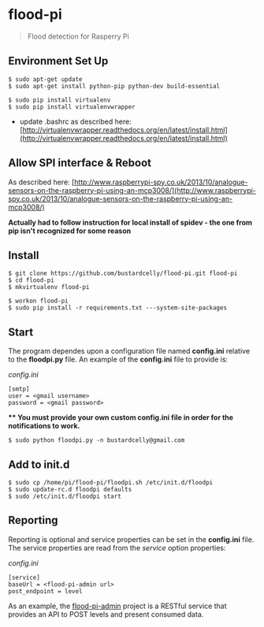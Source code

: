 flood-pi
========
> Flood detection for Rasperry Pi


Environment Set Up
---
```
$ sudo apt-get update
$ sudo apt-get install python-pip python-dev build-essential

$ sudo pip install virtualenv
$ sudo pip install virtualenvwrapper
```
- update .bashrc as described here: [http://virtualenvwrapper.readthedocs.org/en/latest/install.html](http://virtualenvwrapper.readthedocs.org/en/latest/install.html)

Allow SPI interface & Reboot
---
As described here: [http://www.raspberrypi-spy.co.uk/2013/10/analogue-sensors-on-the-raspberry-pi-using-an-mcp3008/](http://www.raspberrypi-spy.co.uk/2013/10/analogue-sensors-on-the-raspberry-pi-using-an-mcp3008/)

__Actually had to follow instruction for local install of spidev - the one from pip isn't recognized for some reason__

Install
---
```
$ git clone https://github.com/bustardcelly/flood-pi.git flood-pi
$ cd flood-pi
$ mkvirtualenv flood-pi

$ workon flood-pi
$ sudo pip install -r requirements.txt ---system-site-packages
```

Start
---
The program dependes upon a configuration file named __config.ini__ relative to the __floodpi.py__ file. An example of the __config.ini__ file to provide is:

_config.ini_
```
[smtp]
user = <gmail username>
password = <gmail password>
```

__** You must provide your own custom config.ini file in order for the notifications to work.__

```
$ sudo python floodpi.py -n bustardcelly@gmail.com
```

Add to init.d
---
```
$ sudo cp /home/pi/flood-pi/floodpi.sh /etc/init.d/floodpi
$ sudo update-rc.d floodpi defaults
$ sudo /etc/init.d/floodpi start
```

Reporting
---
Reporting is optional and service properties can be set in the __config.ini__ file. The service properties are read from the _service_ option properties:

_config.ini_
```
[service]
baseUrl = <flood-pi-admin url>
post_endpoint = level
```

As an example, the [flood-pi-admin](https://github.com/bustardcelly/flood-pi-admin) project is a RESTful service that provides an API to POST levels and present consumed data.

